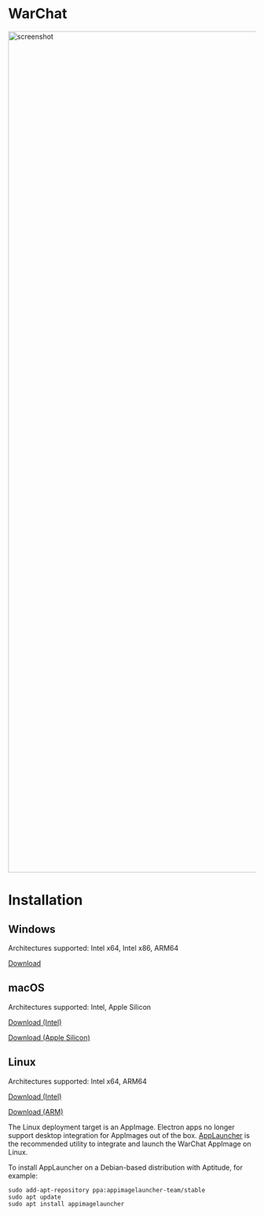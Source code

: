 # WarChat
<img width="1710" alt="screenshot" src="https://user-images.githubusercontent.com/43896559/206749742-617f9789-2d03-4dc3-85cc-d9abff9ff1a9.png">

# Installation
## Windows
Architectures supported: Intel x64, Intel x86, ARM64

[Download](https://github.com/KnightsOfGlory/WarChat/releases/download/v0.1.1/WarChat-Setup-0.1.1.exe)

## macOS
Architectures supported: Intel, Apple Silicon

[Download (Intel)](https://github.com/KnightsOfGlory/WarChat/releases/download/v0.1.1/WarChat-0.1.1.dmg)

[Download (Apple Silicon)](https://github.com/KnightsOfGlory/WarChat/releases/download/v0.1.1/WarChat-0.1.1-arm64.dmg)

## Linux
Architectures supported: Intel x64, ARM64

[Download (Intel)](https://github.com/KnightsOfGlory/WarChat/releases/download/v0.1.1/WarChat-0.1.1.AppImage)

[Download (ARM)](https://github.com/KnightsOfGlory/WarChat/releases/download/v0.1.1/WarChat-0.1.1-arm64.AppImage)

The Linux deployment target is an AppImage.  Electron apps no longer support desktop integration for AppImages out of the box.  [AppLauncher](https://github.com/TheAssassin/AppImageLauncher) is the recommended utility to integrate and launch the WarChat AppImage on Linux.

To install AppLauncher on a Debian-based distribution with Aptitude, for example:

```
sudo add-apt-repository ppa:appimagelauncher-team/stable
sudo apt update
sudo apt install appimagelauncher
```
